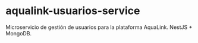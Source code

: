 # aqualink-usuarios-service
Microservicio de gestión de usuarios para la plataforma AquaLink. NestJS + MongoDB.
